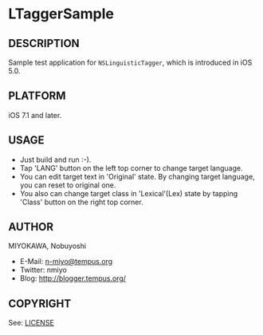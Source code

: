 LTaggerSample
====================


DESCRIPTION
--------------------

Sample test application for `NSLinguisticTagger`, which is
introduced in iOS 5.0.


PLATFORM
--------------------

iOS 7.1 and later.


USAGE
--------------------

* Just build and run :-).
* Tap 'LANG' button on the left top corner to change target language.
* You can edit target text in 'Original' state.  By changing
target language, you can reset to original one.
* You also can change target class in 'Lexical'(Lex) state
by tapping 'Class' button on the right top corner.


AUTHOR
--------------------

MIYOKAWA, Nobuyoshi

* E-Mail: n-miyo@tempus.org
* Twitter: nmiyo
* Blog: http://blogger.tempus.org/


COPYRIGHT
--------------------

See: [LICENSE](LICENSE)
